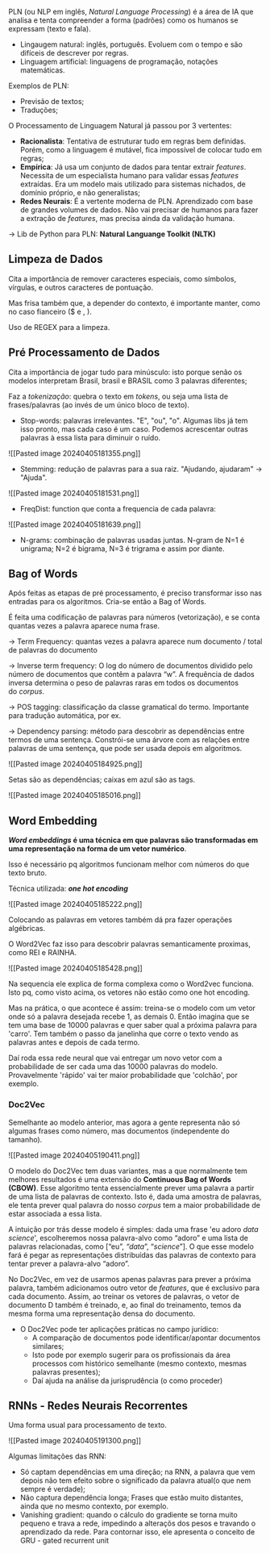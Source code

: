 PLN (ou NLP em inglês, _Natural Language Processing_) é a área de IA que analisa e tenta compreender a forma (padrões) como os humanos se expressam (texto e fala).

- Lingaugem natural: inglês, português. Evoluem com o tempo e são difíceis de descrever por regras.
- Linguagem artificial: linguagens de programação, notações matemáticas.

Exemplos de PLN:
- Previsão de textos;
- Traduções;

O Processamento de Linguagem Natural já passou por 3 vertentes:
- **Racionalista**: Tentativa de estruturar tudo em regras bem definidas. Porém, como a linguagem é mutável, fica impossível de colocar tudo em regras;
- **Empírica**: Já usa um conjunto de dados para tentar extrair _features_. Necessita de um especialista humano para validar essas _features_ extraídas. Era um modelo mais utilizado para sistemas nichados, de domínio próprio, e não generalistas;
- **Redes Neurais**: É a vertente moderna de PLN. Aprendizado com base de grandes volumes de dados. Não vai precisar de humanos para fazer a extração de _features_, mas precisa ainda da validação humana.

-> Lib de Python para PLN: **Natural Languange Toolkit (NLTK)**

## Limpeza de Dados

Cita a importância de remover caracteres especiais, como símbolos, vírgulas, e outros caracteres de pontuação.

Mas frisa também que, a depender do contexto, é importante manter, como no caso fianceiro ($ e , ).

Uso de REGEX para a limpeza.

## Pré Processamento de Dados

Cita a importância de jogar tudo para minúsculo: isto porque senão os modelos interpretam Brasil, brasil e BRASIL como 3 palavras diferentes;

Faz a _tokenização_: quebra o texto em _tokens_, ou seja uma lista de frases/palavras (ao invés de um único bloco de texto).

- Stop-words: palavras irrelevantes. "E", "ou", "o". Algumas libs já tem isso pronto, mas cada caso é um caso. Podemos acrescentar outras palavras à essa lista para diminuir o ruído.

![[Pasted image 20240405181355.png]]

- Stemming: redução de palavras para a sua raiz. "Ajudando, ajudaram" -> "Ajuda".

![[Pasted image 20240405181531.png]]

- FreqDist: function que conta a frequencia de cada palavra:

![[Pasted image 20240405181639.png]]

- N-grams: combinação de palavras usadas juntas. N-gram de N=1 é unigrama; N=2 é bigrama, N=3 é trigrama e assim por diante.

## Bag of Words

Após feitas as etapas de pré processamento, é preciso transformar isso nas entradas para os algoritmos. Cria-se então a Bag of Words.

É feita uma codificação de palavras para números (vetorização), e se conta quantas vezes a palavra aparece numa frase. 

-> Term Frequency: quantas vezes a palavra aparece num documento / total de palavras do documento

-> Inverse term frequency: O log do número de documentos dividido pelo número de documentos que contêm a palavra “w”. A frequência de dados inversa determina o peso de palavras raras em todos os documentos do _corpus_.

-> POS tagging: classificação da classe gramatical do termo. Importante para tradução automática, por ex.

-> Dependency parsing: método para descobrir as dependências entre termos de uma sentença. Constrói-se uma árvore com as relações entre palavras de uma sentença, que pode ser usada depois em algoritmos.

![[Pasted image 20240405184925.png]]

Setas são as dependências; caixas em azul são as tags.

![[Pasted image 20240405185016.png]]


## Word Embedding

**_Word embeddings_ é uma técnica em que palavras são transformadas em uma representação na forma de um vetor numérico**.

Isso é necessário pq algoritmos funcionam melhor com números do que texto bruto.

Técnica utilizada: ***one hot encoding***

![[Pasted image 20240405185222.png]]

Colocando as palavras em vetores também dá pra fazer operações algébricas.

O Word2Vec faz isso para descobrir palavras semanticamente proximas, como REI e RAINHA.

![[Pasted image 20240405185428.png]]

Na sequencia ele explica de forma complexa como o Word2vec funciona. Isto pq, como visto acima, os vetores não estão como one hot encoding.

Mas na prática, o que acontece é assim: treina-se o modelo com um vetor onde só a palavra desejada recebe 1, as demais 0. Então imagina que se tem uma base de 10000 palavras e quer saber qual a próxima palavra para 'carro'. Tem também o passo da janelinha que corre o texto vendo as palavras antes e depois de cada termo.

Daí roda essa rede neural que vai entregar um novo vetor com a probabilidade de ser cada uma das 10000 palavras do modelo. Provavelmente 'rápido' vai ter maior probabilidade que 'colchão', por exemplo.

### Doc2Vec

Semelhante ao modelo anterior, mas agora a gente representa não só algumas frases como número, mas documentos (independente do tamanho).

![[Pasted image 20240405190411.png]]

O modelo do Doc2Vec tem duas variantes, mas a que normalmente tem melhores resultados é uma extensão do **Continuous Bag of Words (CBOW)**. Esse algoritmo tenta essencialmente prever uma palavra a partir de uma lista de palavras de contexto. Isto é, dada uma amostra de palavras, ele tenta prever qual palavra do nosso _corpus_ tem a maior probabilidade de estar associada a essa lista.

A intuição por trás desse modelo é simples: dada uma frase 'eu adoro _data science_', escolheremos nossa palavra-alvo como “adoro” e uma lista de palavras relacionadas, como [“eu”, _“data_”, “_science_”]. O que esse modelo fará é pegar as representações distribuídas das palavras de contexto para tentar prever a palavra-alvo “adoro”.

No Doc2Vec, em vez de usarmos apenas palavras para prever a próxima palavra, também adicionamos outro vetor de _features_, que é exclusivo para cada documento. Assim, ao treinar os vetores de palavras, o vetor de documento D também é treinado, e, ao final do treinamento, temos da mesma forma uma representação densa do documento.

- O Doc2Vec pode ter aplicações práticas no campo jurídico:
	- A comparação de documentos pode identificar/apontar documentos similares;
	- Isto pode por exemplo sugerir para os profissionais da área processos com histórico semelhante (mesmo contexto, mesmas palavras presentes);
	- Daí ajuda na análise da jurisprudência (o como proceder)

## RNNs - Redes Neurais Recorrentes


Uma forma usual para processamento de texto.

![[Pasted image 20240405191300.png]]

Algumas limitações das RNN:
- Só captam dependências em uma direção; na RNN, a palavra que vem depois não tem efeito sobre o significado da palavra atual(o que nem sempre é verdade);
- Não captura dependência longa; Frases que estão muito distantes, ainda que no mesmo contexto, por exemplo.
- Vanishing gradient: quando o cálculo do gradiente se torna muito pequeno e trava a rede, impedindo a alteraçõs dos pesos e travando o aprendizado da rede. Para contornar isso, ele apresenta o conceito de GRU - gated recurrent unit




